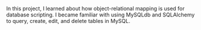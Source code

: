 In this project, I learned about how object-relational mapping is used for
database scripting. I became familiar with using MySQLdb and SQLAlchemy to
query, create, edit, and delete tables in MySQL.
